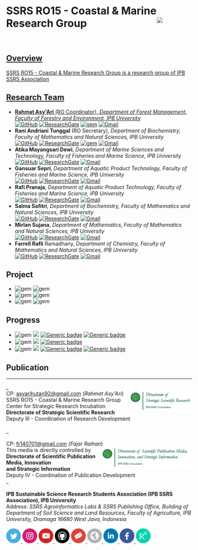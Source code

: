 # SSRS RO15 - Coastal & Marine Research Group <a href="https://github.com/ipbssrs/RO15-Coastal/blob/91f0661c85df8a18eb5e2bed39593806b95f1607/ADMIN/RO15-coast.png" align="right" width="95" /><a href="https://ssrs.ipb.ac.id/"><img src="https://github.com/ipbssrs/RO1-Forest/blob/9de66f8d96760f1dd315df2b7af0062259c60ccc/ADMIN/Logo2_kecil.png" align="right" width="95" />
<br /> 

## Overview
SSRS RO15 - Coastal &amp; Marine Research Group is a research group of IPB SSRS Association
## Research Team
* **Rahmat Asy'Ari** (RO Coordinator), _Department of Forest Management, Faculty of Forestry and Environment, IPB University_
<br /> [![GitHub](https://img.shields.io/badge/GitHub-arihutan-darkgrey?style=flat&logo=github&logoColor=white)](https://github.com/arihutan/)  [![ResearchGate](https://img.shields.io/badge/ResearchGate-00CCBB?style=flat&logo=ResearchGate&logoColor=white)](https://www.researchgate.net/profile/Rahmat-Asyari)  [![gem](https://img.shields.io/badge/LinkedIn-0077B5?style=flat&logo=linkedin&logoColor=white)](https://www.linkedin.com/in/rahmat-asy-ari-21b59a1bb/) [![Gmail](https://img.shields.io/badge/Gmail-D14836?style=flat&logo=gmail&logoColor=white)](asyarihutan92@gmail.com)
* **Rani Andriani Tunggal** (RO Secretary), _Department of Biochemistry, Faculty of Mathematics and Natural Sciences, IPB University_
  <br /> [![GitHub](https://img.shields.io/badge/GitHub-raniandrinni-darkgrey?style=flat&logo=github&logoColor=white)](https://github.com/raniandrinni/)  [![ResearchGate](https://img.shields.io/badge/ResearchGate-00CCBB?style=flat&logo=ResearchGate&logoColor=white)](https://www.researchgate.net/profile/Rani-Andriani)  [![gem](https://img.shields.io/badge/LinkedIn-0077B5?style=flat&logo=linkedin&logoColor=white)](https://www.linkedin.com/in/rani-andriani-tunggal-b479ab244/) [![Gmail](https://img.shields.io/badge/Gmail-D14836?style=flat&logo=gmail&logoColor=white)](raniandriani344@gmail.com)
* **Atika Mayangsari Dewi**, _Department of  Marine Sciences and Technology, Faculty of Fisheries and Marine Science, IPB University_
  <br /> [![GitHub](https://img.shields.io/badge/GitHub-atikamysr-darkgrey?style=flat&logo=github&logoColor=white)](https://github.com/atikamysr/)  [![ResearchGate](https://img.shields.io/badge/ResearchGate-00CCBB?style=flat&logo=ResearchGate&logoColor=white)](https://www.researchgate.net/profile/Atika-Mayangsari-Dewi) [![Gmail](https://img.shields.io/badge/Gmail-D14836?style=flat&logo=gmail&logoColor=white)](atikamayangsari898@gmail.com)
* **Gansuar Sepri**, _Department of Aquatic Product Technology, Faculty of Fisheries and Marine Science, IPB University_
   <br /> [![GitHub](https://img.shields.io/badge/GitHub-gnsrsepri-darkgrey?style=flat&logo=github&logoColor=white)](https://github.com/gnsrsepri/)  [![ResearchGate](https://img.shields.io/badge/ResearchGate-00CCBB?style=flat&logo=ResearchGate&logoColor=white)](https://www.researchgate.net/profile/Gansuar-Sepri) [![Gmail](https://img.shields.io/badge/Gmail-D14836?style=flat&logo=gmail&logoColor=white)](gansuar.sepri09@gmail.com)
* **Rafi Pranaja**, _Department of Aquatic Product Technology, Faculty of Fisheries and Marine Science, IPB University_
    <br /> [![GitHub](https://img.shields.io/badge/GitHub-rafipranajaa-darkgrey?style=flat&logo=github&logoColor=white)](https://github.com/rafipranajaa/)  [![ResearchGate](https://img.shields.io/badge/ResearchGate-00CCBB?style=flat&logo=ResearchGate&logoColor=white)](https://www.researchgate.net/profile/Rafi-Pranaja) [![Gmail](https://img.shields.io/badge/Gmail-D14836?style=flat&logo=gmail&logoColor=white)](rafiprnj@gmail.com)
* **Salma Safitri**, _Department of Biochemistry, Faculty of Mathematics and Natural Sciences, IPB University_
  <br /> [![GitHub](https://img.shields.io/badge/GitHub-salmasftr-darkgrey?style=flat&logo=github&logoColor=white)](https://github.com/salmasftr/)  [![ResearchGate](https://img.shields.io/badge/ResearchGate-00CCBB?style=flat&logo=ResearchGate&logoColor=white)](https://www.researchgate.net/profile/Salma-Safitri) [![Gmail](https://img.shields.io/badge/Gmail-D14836?style=flat&logo=gmail&logoColor=white)](Salmasafitri151002@gmail.com)
* **Mirlan Sujana**, _Department of Mathematics, Faculty of Mathematics and Natural Sciences, IPB University_
   <br /> [![GitHub](https://img.shields.io/badge/GitHub-Mirlansuj-darkgrey?style=flat&logo=github&logoColor=white)](https://github.com/Mirlansuj/)  [![ResearchGate](https://img.shields.io/badge/ResearchGate-00CCBB?style=flat&logo=ResearchGate&logoColor=white)](https://www.researchgate.net/profile/Mirlan-Sujana) [![Gmail](https://img.shields.io/badge/Gmail-D14836?style=flat&logo=gmail&logoColor=white)](mirlans200604@gmail.com)
* **Farrell Rafli** Ramadhany, _Department of Chemistry, Faculty of Mathematics and Natural Sciences, IPB University_
   <br /> [![GitHub](https://img.shields.io/badge/GitHub-farrellrrrr-darkgrey?style=flat&logo=github&logoColor=white)](https://github.com/farrellrrrr/)  [![ResearchGate](https://img.shields.io/badge/ResearchGate-00CCBB?style=flat&logo=ResearchGate&logoColor=white)](https://www.researchgate.net/profile/Farrell-Rafli-Ramadhany) [![Gmail](https://img.shields.io/badge/Gmail-D14836?style=flat&logo=gmail&logoColor=white)](farrellraflir455@gmail.com)
## Project
* ![gem](https://img.shields.io/badge/PROJECT_1-Coastline_Change_in_Indonesia_Project-lightblue) ![gem](https://img.shields.io/badge/PUBLICATION-P1/P5-lightblue)
* ![gem](https://img.shields.io/badge/PROJECT_2-Marine_Debris_Monitoring_Project-steelblue) ![gem](https://img.shields.io/badge/PUBLICATION-P2-steelblue)
* ![gem](https://img.shields.io/badge/PROJECT_3-Sedimentation_and_Water_Quality_Project-blue) ![gem](https://img.shields.io/badge/PUBLICATION-P3/P4-blue)
## Progress
* ![gem](https://img.shields.io/badge/PROJECT_1-ON_PROGRESS-limegreen) ![](https://geps.dev/progress/20?dangerColor=800000&warningColor=ff9900&successColor=006600) [![Generic badge](https://progress-bar.dev/20?title=P1&color=grey)](https://shields.io/) [![Generic badge](https://progress-bar.dev/2?title=P5&color=grey)](https://shields.io/)
* ![gem](https://img.shields.io/badge/PROJECT_2-PRELIMINARY_STUDY-limegreen) ![](https://geps.dev/progress/2?dangerColor=800000&warningColor=ff9900&successColor=006600) [![Generic badge](https://progress-bar.dev/2?title=P2&color=grey)](https://shields.io/)
* ![gem](https://img.shields.io/badge/PROJECT_3-PRELIMINARY_STUDY-limegreen) ![](https://geps.dev/progress/2?dangerColor=800000&warningColor=ff9900&successColor=006600) [![Generic badge](https://progress-bar.dev/2?title=P3&color=grey)](https://shields.io/) [![Generic badge](https://progress-bar.dev/2?title=P4&color=grey)](https://shields.io/)
## Publication

________________________________________________________________________________________________________________________________________________________


_
<br/> CP: asyarihutan92@gmail.com (*Rahmat Asy'Ari*)<img src="https://github.com/ipbssrs/ipbssrs/blob/e06c45804cf17ab573e55ff856c4c3b8bcf81b8e/logo-ssrs/Dir_Riset.png" align="right" width="33%" />
<br/> SSRS RO15 - Coastal & Marine Research Group
  <br/> Center for Strategic Research Incubation
  <br/> **Directorate of Strategic Scientific Research**
  <br/> Deputy III - Coordination of Research Development 
<br/> 
<br/>
_
<br/>
<br/> CP: fr140701@gmail.com (*Fajar Raihan*)<img src="https://github.com/ipbssrs/ipbssrs/blob/e06c45804cf17ab573e55ff856c4c3b8bcf81b8e/logo-ssrs/Dir_Medpub.png" align="right" width="48%" />
<br/> This media is directly controlled by
  <br/> **Directorate of Scientific Publication Media, Innovation**
  <br/> **and Strategic Information**
  <br/> Deputy IV - Coordination of Publication Development
<br/> 
_
<br/>
<br/> **IPB Sustainable Science Research Students Association (IPB SSRS Association), IPB University**
<br/> Address: *SSRS Agroinformatics Labs & SSRS Publishing Office, Building of Department of Soil Science and Land Resources, Faculty of Agriculture, IPB University, Dramaga 16680 West Java, Indonesia*
<br /> 
<br /> <a href="https://twitter.com/ipbssrs_assoc">
  <img src="https://github.com/ipbssrs/ipbssrs/blob/9d7075b4b916601af7be6b1a809b79ca3ae9e6c5/logo-media/twitter.png" alt="Twitter" title="Twitter" width="40" height="40" /><a href="https://www.instagram.com/ipbssrs.assoc/">
  <img src="https://github.com/ipbssrs/ipbssrs/blob/9d7075b4b916601af7be6b1a809b79ca3ae9e6c5/logo-media/instagram.png" alt="instagram" title="instagram" width="40" height="40" /><a href="https://www.youtube.com/@ipbssrsassociation254">
  <img src="https://github.com/ipbssrs/ipbssrs/blob/9d7075b4b916601af7be6b1a809b79ca3ae9e6c5/logo-media/youtube.png" alt="youtube" title="youtube" width="40" height="40" /><a href="https://github.com/ipbssrs">
  <img src="https://github.com/ipbssrs/ipbssrs/blob/9d7075b4b916601af7be6b1a809b79ca3ae9e6c5/logo-media/github.png" alt="github" title="github" width="40" height="40" /><a href="ssrs@apps.ipb.ac.id">
  <img src="https://github.com/ipbssrs/ipbssrs/blob/9d7075b4b916601af7be6b1a809b79ca3ae9e6c5/logo-media/mail.png" alt="mail" title="mail" width="40" height="40" /><a href="https://ssrs.ipb.ac.id/">
  <img src="https://github.com/ipbssrs/ipbssrs/blob/9d7075b4b916601af7be6b1a809b79ca3ae9e6c5/logo-media/www.png" alt="website" title="website" width="40" height="40" /><a href="https://www.linkedin.com/company/ipb-sustainable-science-research-students-association/">
  <img src="https://github.com/ipbssrs/ipbssrs/blob/9d7075b4b916601af7be6b1a809b79ca3ae9e6c5/logo-media/linkedin.png" alt="Linkedin" title="Linkedin" width="40" height="40" /><a href="https://www.facebook.com/people/IPB-SSRS-Association/100082564195815/">
  <img src="https://github.com/ipbssrs/ipbssrs/blob/9d7075b4b916601af7be6b1a809b79ca3ae9e6c5/logo-media/facebook.png" alt="facebook" title="facebook" width="40" height="40" /><a href="https://www.researchgate.net/lab/IPB-SSRS-Association-Ipb-Ssrs-Association-2">
  <img src="https://github.com/ipbssrs/ipbssrs/blob/72c1d782bba8589d5429e8cb2426dccf50f11b6e/logo-media/1200px-ResearchGate_icon_SVG.svg.png" alt="ResearchGate" title="ResearchGate" width="40" height="40" />
  

